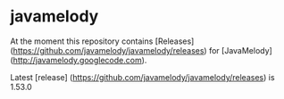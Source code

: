 javamelody
==========

At the moment this repository contains [Releases] (https://github.com/javamelody/javamelody/releases) for [JavaMelody] (http://javamelody.googlecode.com).

Latest [release] (https://github.com/javamelody/javamelody/releases) is 1.53.0

